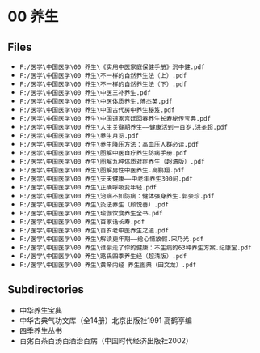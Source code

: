 # 00 养生

## Files

- `F:/医学\中国医学\00 养生\《实用中医家庭保健手册》沉中健.pdf`
- `F:/医学\中国医学\00 养生\不一样的自然养生法（上）.pdf`
- `F:/医学\中国医学\00 养生\不一样的自然养生法（下）.pdf`
- `F:/医学\中国医学\00 养生\中医三补养生.pdf`
- `F:/医学\中国医学\00 养生\中医体质养生.傅杰英.pdf`
- `F:/医学\中国医学\00 养生\中国古代房中养生秘笈.pdf`
- `F:/医学\中国医学\00 养生\中国道家宫廷回春养生长寿秘传宝典.pdf`
- `F:/医学\中国医学\00 养生\人生关键期养生——健康活到一百岁.洪圣超.pdf`
- `F:/医学\中国医学\00 养生\养生月览.pdf`
- `F:/医学\中国医学\00 养生\养生降压方法：高血压人群必读.pdf`
- `F:/医学\中国医学\00 养生\图解中医自疗养生防病手册.pdf`
- `F:/医学\中国医学\00 养生\图解九种体质对症养生（超清版）.pdf`
- `F:/医学\中国医学\00 养生\图解男性中医养生.高鹏翔.pdf`
- `F:/医学\中国医学\00 养生\天天健康——中老年养生300问.pdf`
- `F:/医学\中国医学\00 养生\正确呼吸变年轻.pdf`
- `F:/医学\中国医学\00 养生\治病不如防病：健体强身养生.郭会珍.pdf`
- `F:/医学\中国医学\00 养生\灸法养生（顾悦善）.pdf`
- `F:/医学\中国医学\00 养生\瑜伽饮食养生全书.pdf`
- `F:/医学\中国医学\00 养生\百家话长寿.pdf`
- `F:/医学\中国医学\00 养生\百岁老中医养生之道.pdf`
- `F:/医学\中国医学\00 养生\解读更年期——给心情放假.宋乃光.pdf`
- `F:/医学\中国医学\00 养生\谁偷走了你的健康：不生病的63种养生方案.纪康宝.pdf`
- `F:/医学\中国医学\00 养生\路氏四季养生经（超清版）.pdf`
- `F:/医学\中国医学\00 养生\黄帝内经 养生图典（田文龙）.pdf`

## Subdirectories

- 中华养生宝典
- 中华古典气功文库（全14册）北京出版社1991  高鹤亭编
- 四季养生丛书
- 百粥百茶百汤百酒治百病（中国时代经济出版社2002）
